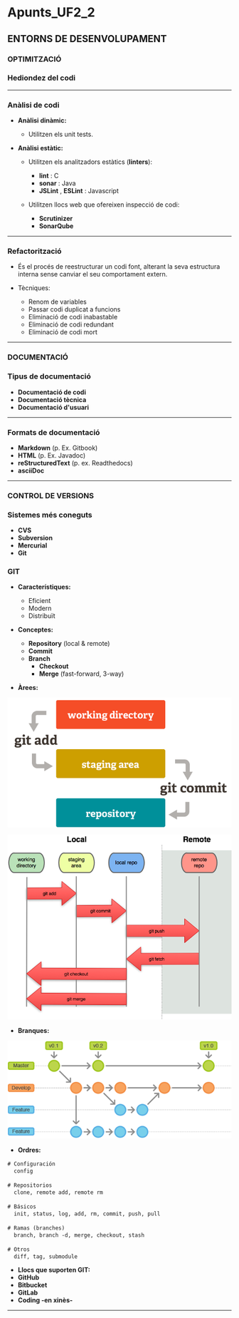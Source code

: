 # **Apunts_UF2_2**

## **ENTORNS DE DESENVOLUPAMENT**

### **OPTIMITZACIÓ**

### **Hediondez del codi**

----------------------

### **Anàlisi de codi**

* **Anàlisi dinàmic:**
  * Utilitzen els unit tests.

* **Anàlisi estàtic:**
  * Utilitzen els analitzadors estàtics (**linters**):
    * **lint** : C
    * **sonar** : Java
    * **JSLint** , **ESLint** : Javascript

  * Utilitzen llocs web que ofereixen inspecció de codi:
    * **Scrutinizer**
    * **SonarQube**
----------------------

### **Refactorització**

* És el procés de reestructurar un codi font, alterant la seva estructura interna sense canviar el seu comportament extern.

* Tècniques:
  * Renom de variables
  * Passar codi duplicat a funcions
  * Eliminació de codi inabastable
  * Eliminació de codi redundant
  * Eliminació de codi mort
----------------------

### **DOCUMENTACIÓ**

### **Tipus de documentació**

* **Documentació de codi**
* **Documentació tècnica**
* **Documentació d'usuari**
----------------------

### **Formats de documentació**

* **Markdown** (p. Ex. Gitbook)
* **HTML** (p. Ex. Javadoc)
* **reStructuredText** (p. ex. Readthedocs)
* **asciiDoc**
----------------------

### **CONTROL DE VERSIONS**

### **Sistemes més coneguts**

* **CVS**
* **Subversion**
* **Mercurial**
* **Git**

### **GIT**

* **Característiques:**
  * Eficient
  * Modern
  * Distribuït

* **Conceptes:**
  * **Repository** (local & remote)
  * **Commit**
  * **Branch**
    * **Checkout**
    * **Merge** (fast-forward, 3-way)

* **Àrees:**

![](git-areas1.png)

![](git-areas2.png)

* **Branques:**

![](git-branches.png)


* **Ordres:**
~~~
# Configuración
  config 

# Repositorios
  clone, remote add, remote rm

# Básicos
  init, status, log, add, rm, commit, push, pull

# Ramas (branches)
  branch, branch -d, merge, checkout, stash

# Otros
  diff, tag, submodule
~~~

* **Llocs que suporten GIT:**
 * **GitHub**
 * **Bitbucket**
 * **GitLab**
 * **Coding -en xinès-**
----------------------
